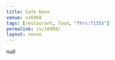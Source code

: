 ```yaml
---
title: Cafe Keno
venue: v16968
tags: [restaurant, food, "fhrs:71355"]
permalink: /v/16968/
layout: venue
---
```

null